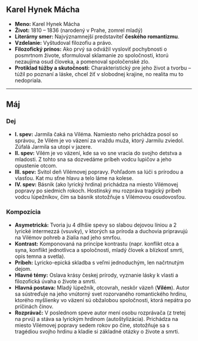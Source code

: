 ## Karel Hynek Mácha

* **Meno:** Karel Hynek Mácha
* **Život:** 1810 – 1836 (narodený v Prahe, zomrel mladý)
* **Literárny smer:** Najvýznamnejší predstaviteľ **českého romantizmu**.
* **Vzdelanie:** Vyštudoval filozofiu a právo.
* **Filozofický prínos:** Ako prvý sa odvážil vysloviť pochybnosti o posmrtnom živote, sformuloval sklamanie zo spoločnosti, ktorú nezaujíma osud človeka, a pomenoval spoločenské zlo.
* **Protiklad túžby a skutočnosti:** Charakteristický pre jeho život a tvorbu – túžil po poznaní a láske, chcel žiť v slobodnej krajine, no realita mu to nedopriala.

---

## Máj

### Dej

* **I. spev:** Jarmila čaká na Viléma. Namiesto neho prichádza posol so správou, že Vilém je vo väzení za vraždu muža, ktorý Jarmilu zviedol. Zúfalá Jarmila sa utopí v jazere.
* **II. spev:** Vilém je vo väzení, kde sa vo sne vracia do svojho detstva a mladosti. Z tohto sna sa dozvedáme príbeh vodcu lupičov a jeho opustenie otcom.
* **III. spev:** Svitol deň Vilémovej popravy. Pohľadom sa lúči s prírodou a vlasťou. Kat mu sťne hlavu a telo láme na kolese.
* **IV. spev:** Básnik (ako lyrický hrdina) prichádza na miesto Vilémovej popravy po siedmich rokoch. Hostinský mu rozpráva tragický príbeh vodcu lúpežníkov, čím sa básnik stotožňuje s Vilémovou osudovosťou.

### Kompozícia

* **Asymetrická:** Tvoria ju 4 dlhšie spevy so slabou dejovou líniou a 2 lyrické intermezzá (vsuvky), v ktorých sa príroda a duchovia pripravujú na Vilémov pohreb a žialia nad jeho smrťou.
* **Kontrast:** Komponovaná na princípe kontrastu (napr. konflikt otca a syna, konflikt jednotlivca a spoločnosti, mladý človek a blízkosť smrti, opis temna a svetla).
* **Príbeh:** Lyricko-epická skladba s veľmi jednoduchým, len načrtnutým dejom.
* **Hlavné témy:** Oslava krásy českej prírody, vyznanie lásky k vlasti a filozofická úvaha o živote a smrti.
* **Hlavná postava:** Mladý lúpežník, otcovrah, neskôr väzeň (**Vilém**). Autor sa sústreďuje na jeho vnútorný svet rozorvaného romantického hrdinu, ktorého myšlienky vo väzení sú obžalobou spoločnosti, ktorá nepátra po príčinách činov.
* **Rozprávač:** V poslednom speve autor mení osobu rozprávača (z tretej na prvú) a stáva sa lyrickým hrdinom (autoštylizácia). Prichádza na miesto Vilémovej popravy sedem rokov po čine, stotožňuje sa s tragédiou svojho hrdinu a kladie si základné otázky o živote a smrti.

